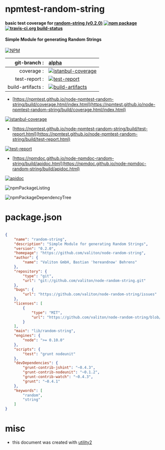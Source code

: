# npmtest-random-string

#### basic test coverage for  [random-string (v0.2.0)](https://github.com/valiton/node-random-string)  [![npm package](https://img.shields.io/npm/v/npmtest-random-string.svg?style=flat-square)](https://www.npmjs.org/package/npmtest-random-string) [![travis-ci.org build-status](https://api.travis-ci.org/npmtest/node-npmtest-random-string.svg)](https://travis-ci.org/npmtest/node-npmtest-random-string)

#### Simple Module for generating Random Strings

[![NPM](https://nodei.co/npm/random-string.png?downloads=true&downloadRank=true&stars=true)](https://www.npmjs.com/package/random-string)

| git-branch : | [alpha](https://github.com/npmtest/node-npmtest-random-string/tree/alpha)|
|--:|:--|
| coverage : | [![istanbul-coverage](https://npmtest.github.io/node-npmtest-random-string/build/coverage.badge.svg)](https://npmtest.github.io/node-npmtest-random-string/build/coverage.html/index.html)|
| test-report : | [![test-report](https://npmtest.github.io/node-npmtest-random-string/build/test-report.badge.svg)](https://npmtest.github.io/node-npmtest-random-string/build/test-report.html)|
| build-artifacts : | [![build-artifacts](https://npmtest.github.io/node-npmtest-random-string/glyphicons_144_folder_open.png)](https://github.com/npmtest/node-npmtest-random-string/tree/gh-pages/build)|

- [https://npmtest.github.io/node-npmtest-random-string/build/coverage.html/index.html](https://npmtest.github.io/node-npmtest-random-string/build/coverage.html/index.html)

[![istanbul-coverage](https://npmtest.github.io/node-npmtest-random-string/build/screenCapture.buildCi.browser.%252Ftmp%252Fbuild%252Fcoverage.lib.html.png)](https://npmtest.github.io/node-npmtest-random-string/build/coverage.html/index.html)

- [https://npmtest.github.io/node-npmtest-random-string/build/test-report.html](https://npmtest.github.io/node-npmtest-random-string/build/test-report.html)

[![test-report](https://npmtest.github.io/node-npmtest-random-string/build/screenCapture.buildCi.browser.%252Ftmp%252Fbuild%252Ftest-report.html.png)](https://npmtest.github.io/node-npmtest-random-string/build/test-report.html)

- [https://npmdoc.github.io/node-npmdoc-random-string/build/apidoc.html](https://npmdoc.github.io/node-npmdoc-random-string/build/apidoc.html)

[![apidoc](https://npmdoc.github.io/node-npmdoc-random-string/build/screenCapture.buildCi.browser.%252Ftmp%252Fbuild%252Fapidoc.html.png)](https://npmdoc.github.io/node-npmdoc-random-string/build/apidoc.html)

![npmPackageListing](https://npmtest.github.io/node-npmtest-random-string/build/screenCapture.npmPackageListing.svg)

![npmPackageDependencyTree](https://npmtest.github.io/node-npmtest-random-string/build/screenCapture.npmPackageDependencyTree.svg)



# package.json

```json

{
    "name": "random-string",
    "description": "Simple Module for generating Random Strings",
    "version": "0.2.0",
    "homepage": "https://github.com/valiton/node-random-string",
    "author": {
        "name": "Valiton GmbH, Bastian 'hereandnow' Behrens"
    },
    "repository": {
        "type": "git",
        "url": "git://github.com/valiton/node-random-string.git"
    },
    "bugs": {
        "url": "https://github.com/valiton/node-random-string/issues"
    },
    "licenses": [
        {
            "type": "MIT",
            "url": "https://github.com/valiton/node-random-string/blob/master/LICENSE-MIT"
        }
    ],
    "main": "lib/random-string",
    "engines": {
        "node": ">= 0.10.0"
    },
    "scripts": {
        "test": "grunt nodeunit"
    },
    "devDependencies": {
        "grunt-contrib-jshint": "~0.4.3",
        "grunt-contrib-nodeunit": "~0.1.2",
        "grunt-contrib-watch": "~0.4.3",
        "grunt": "~0.4.1"
    },
    "keywords": [
        "random",
        "string"
    ]
}
```



# misc
- this document was created with [utility2](https://github.com/kaizhu256/node-utility2)
